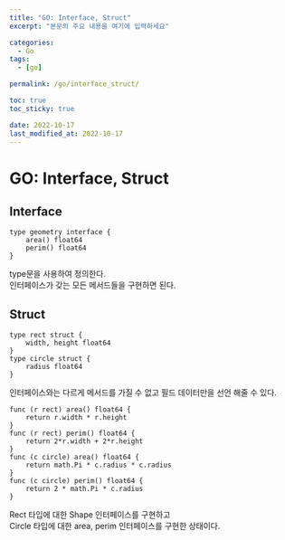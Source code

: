 ```yaml
---
title: "GO: Interface, Struct"
excerpt: "본문의 주요 내용을 여기에 입력하세요"

categories:
  - Go
tags:
  - [go]

permalink: /go/interface_struct/

toc: true
toc_sticky: true

date: 2022-10-17
last_modified_at: 2022-10-17
---
```



# GO: Interface, Struct


## Interface

```
type geometry interface {
	area() float64
	perim() float64
}
```
type문을 사용하여 정의한다.  
인터페이스가 갖는 모든 메서드들을 구현하면 된다.


## Struct
```
type rect struct {
	width, height float64
}
type circle struct {
	radius float64
}
```
인터페이스와는 다르게 메서드를 가질 수 없고 필드 데이터만을 선언 해줄 수 있다.

```
func (r rect) area() float64 {
	return r.width * r.height
}
func (r rect) perim() float64 {
	return 2*r.width + 2*r.height
}
func (c circle) area() float64 {
	return math.Pi * c.radius * c.radius
}
func (c circle) perim() float64 {
	return 2 * math.Pi * c.radius
}
```
Rect 타입에 대한 Shape 인터페이스를 구현하고   
Circle 타입에 대한 area, perim 인터페이스를 구현한 상태이다.